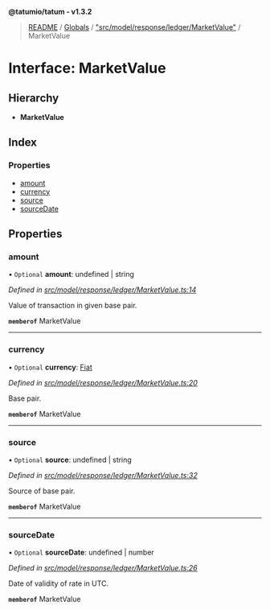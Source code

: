 **@tatumio/tatum - v1.3.2**

> [README](../README.md) / [Globals](../globals.md) / ["src/model/response/ledger/MarketValue"](../modules/_src_model_response_ledger_marketvalue_.md) / MarketValue

# Interface: MarketValue

## Hierarchy

* **MarketValue**

## Index

### Properties

* [amount](_src_model_response_ledger_marketvalue_.marketvalue.md#amount)
* [currency](_src_model_response_ledger_marketvalue_.marketvalue.md#currency)
* [source](_src_model_response_ledger_marketvalue_.marketvalue.md#source)
* [sourceDate](_src_model_response_ledger_marketvalue_.marketvalue.md#sourcedate)

## Properties

### amount

• `Optional` **amount**: undefined \| string

*Defined in [src/model/response/ledger/MarketValue.ts:14](https://github.com/tatumio/tatum-js/blob/b9ab1e4/src/model/response/ledger/MarketValue.ts#L14)*

Value of transaction in given base pair.

**`memberof`** MarketValue

___

### currency

• `Optional` **currency**: [Fiat](../enums/_src_model_response_ledger_fiat_.fiat.md)

*Defined in [src/model/response/ledger/MarketValue.ts:20](https://github.com/tatumio/tatum-js/blob/b9ab1e4/src/model/response/ledger/MarketValue.ts#L20)*

Base pair.

**`memberof`** MarketValue

___

### source

• `Optional` **source**: undefined \| string

*Defined in [src/model/response/ledger/MarketValue.ts:32](https://github.com/tatumio/tatum-js/blob/b9ab1e4/src/model/response/ledger/MarketValue.ts#L32)*

Source of base pair.

**`memberof`** MarketValue

___

### sourceDate

• `Optional` **sourceDate**: undefined \| number

*Defined in [src/model/response/ledger/MarketValue.ts:26](https://github.com/tatumio/tatum-js/blob/b9ab1e4/src/model/response/ledger/MarketValue.ts#L26)*

Date of validity of rate in UTC.

**`memberof`** MarketValue
